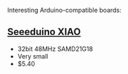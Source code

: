 Interesting Arduino-compatible boards:

## [Seeeduino XIAO](https://www.seeedstudio.com/Seeeduino-XIAO-Arduino-Microcontroller-SAMD21-Cortex-M0+-p-4426.html)
- 32bit 48MHz SAMD21G18
- Very small
- $5.40

